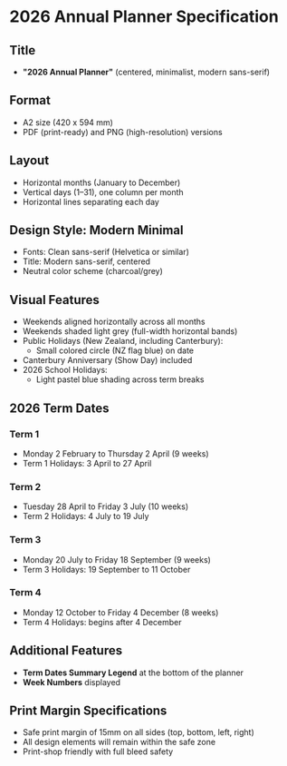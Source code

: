 # 2026 Annual Planner Specification

## Title
- **"2026 Annual Planner"** (centered, minimalist, modern sans-serif)

## Format
- A2 size (420 x 594 mm)
- PDF (print-ready) and PNG (high-resolution) versions

## Layout
- Horizontal months (January to December)
- Vertical days (1–31), one column per month
- Horizontal lines separating each day

## Design Style: Modern Minimal
- Fonts: Clean sans-serif (Helvetica or similar)
- Title: Modern sans-serif, centered
- Neutral color scheme (charcoal/grey)

## Visual Features
- Weekends aligned horizontally across all months
- Weekends shaded light grey (full-width horizontal bands)
- Public Holidays (New Zealand, including Canterbury):
  - Small colored circle (NZ flag blue) on date
- Canterbury Anniversary (Show Day) included
- 2026 School Holidays:
  - Light pastel blue shading across term breaks

## 2026 Term Dates

### Term 1
- Monday 2 February to Thursday 2 April (9 weeks)
- Term 1 Holidays: 3 April to 27 April

### Term 2
- Tuesday 28 April to Friday 3 July (10 weeks)
- Term 2 Holidays: 4 July to 19 July

### Term 3
- Monday 20 July to Friday 18 September (9 weeks)
- Term 3 Holidays: 19 September to 11 October

### Term 4
- Monday 12 October to Friday 4 December (8 weeks)
- Term 4 Holidays: begins after 4 December

## Additional Features
- **Term Dates Summary Legend** at the bottom of the planner
- **Week Numbers** displayed

## Print Margin Specifications
- Safe print margin of 15mm on all sides (top, bottom, left, right)
- All design elements will remain within the safe zone
- Print-shop friendly with full bleed safety
